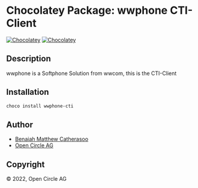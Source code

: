 ﻿# Chocolatey Package: wwphone CTI-Client

[![Chocolatey](https://img.shields.io/chocolatey/v/wwphone-cti?label=package%20version)](https://community.chocolatey.org/packages/wwphone-cti) [![Chocolatey](https://img.shields.io/chocolatey/dt/wwphone-cti?label=package%20downloads&style=flat-square)](https://community.chocolatey.org/packages/wwphone-cti)

## Description

wwphone is a Softphone Solution from wwcom, this is the CTI-Client

## Installation

```ps1
choco install wwphone-cti
```

## Author

- [Benaiah Matthew Catherasoo](https://github.com/bmcatherasoo)
- [Open Circle AG](https://www.open-circle.ch)


## Copyright

&copy; 2022, Open Circle AG
